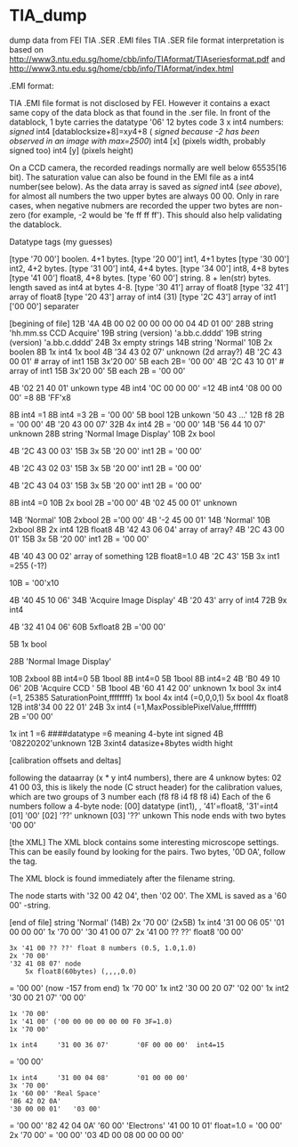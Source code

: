 # TIA_dump
dump data from FEI TIA .SER .EMI files
TIA .SER file format interpretation is based on 
http://www3.ntu.edu.sg/home/cbb/info/TIAformat/TIAseriesformat.pdf 
and 
http://www3.ntu.edu.sg/home/cbb/info/TIAformat/index.html



.EMI format:

TIA .EMI file format is not disclosed by FEI. However it contains a exact same copy of the data block as that found in the .ser file. In front of the datablock, 1 byte carries the datatype '06'
12 bytes code 3 x int4 numbers:
*signed* int4 [datablocksize+8]=x*y*4+8 ( *signed because -2 has been observed in an image with max=2500*)
int4 [x] (pixels width, probably signed too)
int4 [y] (pixels height)



On a CCD camera, the recorded readings normally are well below 65535(16 bit). The saturation value can also be found in the EMI file as a int4 number(see below). As the data array is saved as *signed* int4 (*see above*), for almost all numbers the two upper bytes are always 00 00. Only in rare cases, when negative nubmers are recorded the upper two bytes are non-zero (for example, -2 would be 'fe ff ff ff'). This should also help validating the datablock.






Datatype tags (my guesses)

[type '70 00'] boolen. 4+1 bytes. 
[type '20 00'] int1, 4+1 bytes
[type '30 00'] int2, 4+2 bytes.
[type '31 00'] int4, 4+4 bytes.
[type '34 00'] int8, 4+8 bytes
[type '41 00'] float8, 4+8 bytes.
[type '60 00'] string. 8 + len(str) bytes. length saved as int4 at bytes 4-8.
[type '30 41'] array of float8
[type '32 41'] array of float8
[type '20 43'] array of int4 (31)
[type '2C 43'] array of int1
['00 00'] separater





[begining of file]
12B	'4A 4B 00 02 00 00 00 00 04 4D 01 00'
28B	string 'hh.mm.ss CCD Acquire'
19B string (version) 'a.bb.c.dddd'
19B string (version) 'a.bb.c.dddd'
24B 3x empty strings
14B string 'Normal'
10B 2x boolen
8B 1x int4
1x bool
4B '34 43 02 07' unknown (2d array?)
4B '2C 43 00 01' # array of int1
15B 	3x'20 00' 5B each
2B= '00 00'
4B '2C 43 10 01' # array of int1
15B 	3x'20 00' 5B each
2B = '00 00'

4B '02 21 40 01' unkown type
4B 	int4 '0C 00 00 00' =12
4B 	int4 '08 00 00 00' =8
8B 	'FF'x8

8B int4 =1
8B int4 =3
2B = '00 00'
5B bool
12B unkown '50 43 ...'
12B f8 
2B = '00 00'
4B '20 43 00 07'
32B	4x int4
2B = '00 00'
14B '56 44 10 07' unknown
28B string 'Normal Image Display'
10B 2x bool

4B '2C 43 00 03'
15B	3x 5B '20 00' int1
2B = '00 00'

4B '2C 43 02 03'
15B	3x 5B '20 00' int1
2B = '00 00'

4B '2C 43 04 03'
15B	3x 5B '20 00' int1
2B = '00 00'

8B int4 =0
10B 2x bool
2B ='00 00'
4B '02 45 00 01' unknown

14B 'Normal'
10B 2xbool
2B ='00 00'
4B '-2 45 00 01'
14B 'Normal'
10B 2xbool
8B 2x int4
12B float8
4B '42 43 06 04' array of array?
4B '2C 43 00 01'
15B	3x 5B '20 00' int1
2B = '00 00'

4B '40 43 00 02' array of something
12B float8=1.0
4B '2C 43'
15B 3x int1 =255 (-1?)


10B = '00'x10

4B '40 45 10 06'
34B 'Acquire Image Display'
4B '20 43' arry of int4
72B 9x int4

	
4B '32 41 04 06'
60B 5xfloat8
2B ='00 00'

5B 1x bool


28B 'Normal Image Display'

10B 2xbool
8B int4=0
5B 1bool
8B int4=0
5B 1bool
8B int4=2
4B 'B0 49 10 06'
20B 'Acquire CCD '
5B 1bool
4B '60 41 42 00' unknown
1x bool
3x int4 (=1, 25385 SaturationPoint,ffffffff) 
1x bool
4x int4 (=0,0,0,1)
5x bool
4x float8
12B int8'34 00 22 01'
24B 3x int4  (=1,MaxPossiblePixelValue,ffffffff)  
2B ='00 00'

1x int 1 =6 ####datatype =6 meaning 4-byte int signed
4B '08220202'unknown
12B 3xint4 datasize+8bytes width hight
<dataarray>

[calibration offsets and deltas]

following the dataarray (x * y int4 numbers), there are 4 unknow bytes: 02 41 00 03, this is likely the node (C struct header) for the calibration values, which are two groups of 3 number each (f8 f8 i4 f8 f8 i4)
Each of the 6 numbers follow a 4-byte node:
[00] datatype (int1), , '41'=float8, '31'=int4
[01] '00'
[02] '??' unknown 
[03] '??' unkown
This node ends with two bytes '00 00'


[the XML]
The XML block contains some interesting microscope settings. This can be easily found by looking for the <ObjectInfo></ObjectInfo> pairs. Two bytes, '0D 0A', follow the </ObjectInfo> tag.

The XML block is found immediately after the filename string.

The node starts with '32 00 42 04', then '02 00'. The XML is saved as a '60 00' -string.


[end of file]
	string 'Normal' (14B)
	2x '70 00' (2x5B)
	1x int4	'31 00 06 05'	'01 00 00 00' 
	1x '70 00'
	'30 41 00 07'
	 	2x '41 00 ?? ??' float8
	'00 00'

	3x '41 00 ?? ??' float 8 numbers (0.5, 1.0,1.0) 
	2x '70 00'
	'32 41 08 07' node
		5x float8(60bytes) (,,,,0.0)
=	'00 00'
	(now -157 from end)
	1x '70 00'
	1x int2	'30 00 20 07'	'02 00'
	1x int2 '30 00 21 07'	'00 00'

	1x '70 00'
	1x '41 00' ('00 00 00 00 00 00 F0 3F=1.0) 
	1x '70 00'

	1x int4 	'31 00 36 07'		'0F 00 00 00'  int4=15

=	'00 00'

	1x int4 	'31 00 04 08'		'01 00 00 00'
	3x '70 00'
	1x '60 00' 'Real Space'
	'86 42 02 0A' 
	'30 00 00 01'	'03 00'
=	'00 00'
	'82 42 04 0A'
	'60 00' 'Electrons'
	'41 00 10 01' float=1.0
=	'00 00'
2x '70 00'
=	'00 00'
'03 4D 00 08 00 00 00 00'
